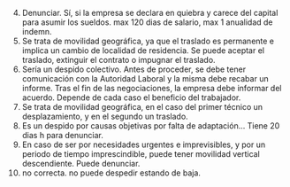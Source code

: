 4. Denunciar. Sí, si la empresa se declara en quiebra y carece del capital para asumir los sueldos. max 120 dias de salario, max 1 anualidad de indemn.
5. Se trata de movilidad geográfica, ya que el traslado es permanente e implica un cambio de localidad de residencia. Se puede aceptar el traslado, extinguir el contrato o impugnar el traslado. 
6. Sería un despido colectivo. Antes de proceder, se debe tener comunicación con la Autoridad Laboral y la misma debe recabar un informe. Tras el fin de las negociaciones, la empresa debe informar del acuerdo. Depende de cada caso el beneficio del trabajador.
7. Se trata de movilidad geográfica, en el caso del primer técnico un desplazamiento, y en el segundo un traslado.
8. Es un despido por causas objetivas por falta de adaptación... Tiene 20 dias h para denunciar.
9. En caso de ser por necesidades urgentes e imprevisibles, y por un periodo de tiempo imprescindible, puede tener movilidad vertical descendiente. Puede denunciar.
10. no correcta. no puede despedir estando de baja.